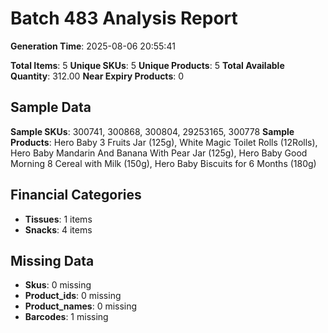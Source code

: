 # Batch 483 Analysis Report

**Generation Time**: 2025-08-06 20:55:41

**Total Items**: 5
**Unique SKUs**: 5
**Unique Products**: 5
**Total Available Quantity**: 312.00
**Near Expiry Products**: 0

## Sample Data
**Sample SKUs**: 300741, 300868, 300804, 29253165, 300778
**Sample Products**: Hero Baby 3 Fruits Jar (125g), White Magic Toilet Rolls (12Rolls), Hero Baby Mandarin And Banana With Pear Jar (125g), Hero Baby Good Morning 8 Cereal with Milk (150g), Hero Baby Biscuits for 6 Months (180g)

## Financial Categories
- **Tissues**: 1 items
- **Snacks**: 4 items

## Missing Data
- **Skus**: 0 missing
- **Product_ids**: 0 missing
- **Product_names**: 0 missing
- **Barcodes**: 1 missing
